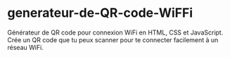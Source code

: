 # generateur-de-QR-code-WiFFi
Générateur de QR code pour connexion WiFi en HTML, CSS et JavaScript. Crée un QR code que tu peux scanner pour te connecter facilement à un réseau WiFi.
